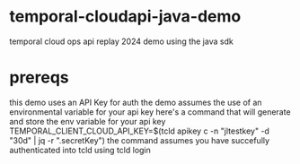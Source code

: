 # temporal-cloudapi-java-demo
temporal cloud ops api replay 2024 demo using the java sdk

# prereqs
this demo uses an API Key for auth 
the demo assumes the use of an environmental variable for your api key
here's a command that will generate and store the env variable for your api key
TEMPORAL_CLIENT_CLOUD_API_KEY=$(tcld apikey c -n "jltestkey" -d "30d" | jq -r ".secretKey")
the command assumes you have succefully authenticated into tcld using tcld login